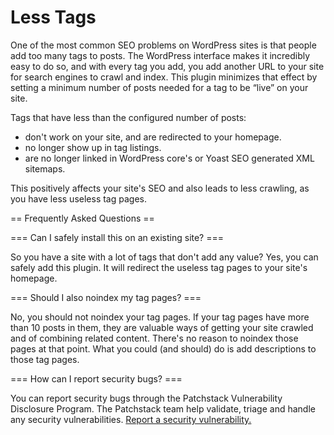# Less Tags
One of the most common SEO problems on WordPress sites is that people add too many tags to posts. The WordPress interface makes it incredibly easy to do so, and with every tag you add, you add another URL to your site for search engines to crawl and index. This plugin minimizes that effect by setting a minimum number of posts needed for a tag to be “live” on your site.

Tags that have less than the configured number of posts:
 * don't work on your site, and are redirected to your homepage.
 * no longer show up in tag listings.
 * are no longer linked in WordPress core's or Yoast SEO generated XML sitemaps.

This positively affects your site's SEO and also leads to less crawling, as you have less useless tag pages.

== Frequently Asked Questions ==

=== Can I safely install this on an existing site? ===

So you have a site with a lot of tags that don't add any value? Yes, you can safely add this plugin. It will redirect the useless tag pages to your site's homepage.

=== Should I also noindex my tag pages? ===

No, you should not noindex your tag pages. If your tag pages have more than 10 posts in them, they are valuable ways of getting your site crawled and of combining related content. There's no reason to noindex those pages at that point. What you could (and should) do is add descriptions to those tag pages.

=== How can I report security bugs? ===

You can report security bugs through the Patchstack Vulnerability Disclosure Program. The Patchstack team help validate, triage and handle any security vulnerabilities. [Report a security vulnerability.](https://patchstack.com/database/vdp/less-tags)
